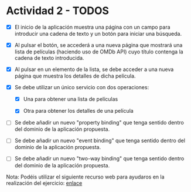 #  Actividad 2 - TODOS

- [x] El inicio de la aplicación muestra una página con un campo para introducir una cadena de texto y un botón para iniciar una búsqueda.

- [x] Al pulsar el botón, se accederá a una nueva página que mostrará una lista de películas (haciendo uso de OMDb API) cuyo título contenga la cadena de texto introducida.

- [x] Al pulsar en un elemento de la lista, se debe acceder a una nueva página que muestra los detalles de dicha película.

- [x] Se debe utilizar un único servicio con dos operaciones:

    - [x] Una para obtener una lista de películas

    - [x] Otra para obtener los detalles de una película

- [ ] Se debe añadir un nuevo "property binding" que tenga sentido dentro del dominio de la aplicación propuesta.

- [ ] Se debe añadir un nuevo "event binding" que tenga sentido dentro del dominio de la aplicación propuesta.

- [ ] Se debe añadir un nuevo "two-way binding" que tenga sentido dentro del dominio de la aplicación propuesta.

Nota: Podéis utilizar el siguiente recurso web para ayudaros en la realización del ejercicio: [enlace](https://www.freecodecamp.org/news/how-to-build-your-first-ionic-4-app-with-api-calls-f6ea747dc17a/)